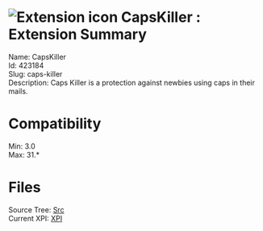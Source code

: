 # ![Extension icon](https://addons.thunderbird.net/user-media/addon_icons/423/423184-64.png?modified=1400381178) CapsKiller : Extension Summary

Name: CapsKiller  
Id: 423184  
Slug: caps-killer  
Description: Caps Killer is a protection against newbies using caps in their mails.
  

# Compatibility
Min: 3.0  
Max: 31.*  

# Files

Source Tree: [Src](C:/Dev/Thunderbird/ThunderKdB/xall/xOther/423184-caps-killer/src)  
Current XPI: [XPI](C:/Dev/Thunderbird/ThunderKdB/xall/xOther/423184-caps-killer/xpi)  




